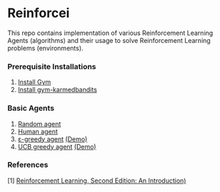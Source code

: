 # Reinforcei
This repo contains implementation of various Reinforcement Learning Agents (algorithms) and their usage to solve Reinforcement Learning problems (environments).

### Prerequisite Installations

1. [Install Gym](https://gym.openai.com/docs/)
2. [Install gym-karmedbandits](https://github.com/NoblesseCoder/gym-karmedbandits)


### Basic Agents

1. [Random agent ](./agents/tabular/agent.py)
2. [Human agent](./agents/tabular/human_agent.py)
3. [ε-greedy agent](./agents/tabular/epsilon_greedy_agent.py) [(Demo)](./demos/stationary_MAB_problem.py)
4. [UCB greedy agent](./agents/tabular/upper_confidence_bound_agent) [(Demo)](./demos/stationary_MAB_problem.py)

### References

[1] [Reinforcement Learning, Second Edition: An Introduction)](https://mitpress.mit.edu/books/reinforcement-learning-second-edition)